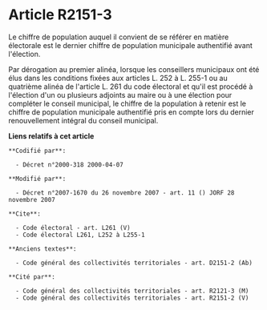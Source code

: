 # Article R2151-3

Le chiffre de population auquel il convient de se référer en matière électorale est le dernier chiffre de population
municipale authentifié avant l'élection.

Par dérogation au premier alinéa, lorsque les conseillers municipaux ont été élus dans les conditions fixées aux articles L.
252 à L. 255-1 ou au quatrième alinéa de l'article L. 261 du code électoral et qu'il est procédé à l'élection d'un ou
plusieurs adjoints au maire ou à une élection pour compléter le conseil municipal, le chiffre de la population à retenir est
le chiffre de population municipale authentifié pris en compte lors du dernier renouvellement intégral du conseil municipal.

**Liens relatifs à cet article**

	**Codifié par**:

	  - Décret n°2000-318 2000-04-07

	**Modifié par**:

	  - Décret n°2007-1670 du 26 novembre 2007 - art. 11 () JORF 28 novembre 2007

	**Cite**:

	  - Code électoral - art. L261 (V)
	  - Code électoral L261, L252 à L255-1

	**Anciens textes**:

	  - Code général des collectivités territoriales - art. D2151-2 (Ab)

	**Cité par**:

	  - Code général des collectivités territoriales - art. R2121-3 (M)
	  - Code général des collectivités territoriales - art. R2151-2 (V)
